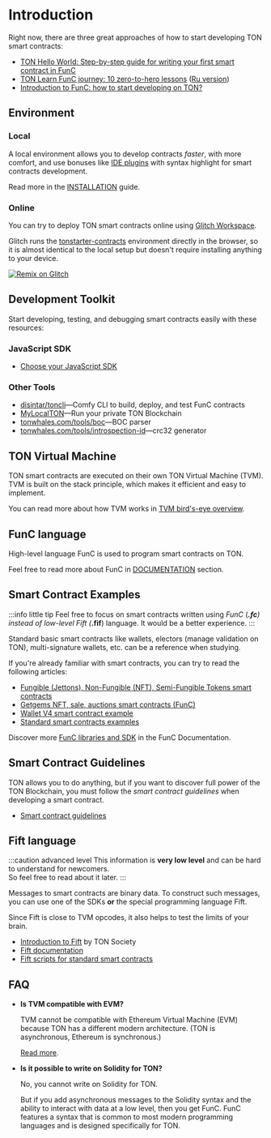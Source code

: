 # Introduction


Right now, there are three great approaches of how to start developing TON smart contracts:
* [TON Hello World: Step-by-step guide for writing your first smart contract in FunC](https://blog.ton.org/step-by-step-guide-for-writing-your-first-smart-contract-in-func)
* [TON Learn FunC journey: 10 zero-to-hero lessons](https://blog.ton.org/func-journey) ([Ru version](https://github.com/romanovichim/TonFunClessons_ru))
* [Introduction to FunC: how to start developing on TON?](https://dev.to/dvlkv/introduction-in-func-how-to-start-developing-in-ton-50hp)

## Environment

### Local

A local environment allows you to develop contracts _faster_, with more comfort, and use bonuses like [IDE plugins](/develop/smart-contracts/environment/ide-plugins) with syntax highlight for smart contracts development.

Read more in the [INSTALLATION](/develop/smart-contracts/environment/installation) guide.

### Online

You can try to deploy TON smart contracts online using [Glitch Workspace](https://glitch.com/edit/#!/remix/clone-from-repo?&REPO_URL=https%3A%2F%2Fgithub.com%2Fton-defi-org%2Ftonstarter-contracts.git).

Glitch runs the [tonstarter-contracts](https://github.com/ton-defi-org/tonstarter-contracts) environment directly in the browser, so it is almost identical to the local setup but doesn't require installing anything to your device.

[![Remix on Glitch](https://cdn.glitch.com/2703baf2-b643-4da7-ab91-7ee2a2d00b5b%2Fremix-button-v2.svg)](https://glitch.com/edit/#!/remix/clone-from-repo?&REPO_URL=https%3A%2F%2Fgithub.com%2Fton-defi-org%2Ftonstarter-contracts.git)


## Development Toolkit

Start developing, testing, and debugging smart contracts easily with these resources:

### JavaScript SDK

* [Choose your JavaScript SDK](/develop/smart-contracts/sdk/javascript)

### Other Tools

* [disintar/toncli](/develop/smart-contracts/sdk/toncli)—Comfy CLI to build, deploy, and test FunC contracts
* [MyLocalTON](/participate/nodes/local-ton)—Run your private TON Blockchain
* [tonwhales.com/tools/boc](https://tonwhales.com/tools/boc)—BOC parser
* [tonwhales.com/tools/introspection-id](https://tonwhales.com/tools/introspection-id)—crc32 generator

## TON Virtual Machine

TON smart contracts are executed on their own TON Virtual Machine (TVM).  
TVM is built on the stack principle, which makes it efficient and easy to implement.  

You can read more about how TVM works in [TVM bird's-eye overview](/learn/tvm-instructions/tvm-overview).

## FunC language

High-level language FunC is used to program smart contracts on TON.

Feel free to read more about FunC in [DOCUMENTATION](/develop/func/overview.md) section.


## Smart Contract Examples

:::info little tip
Feel free to focus on smart contracts written using _FunC_  (***.fc**) instead of low-level *Fift* (***.fif**) language. It would be a better experience.
:::

Standard basic smart contracts like wallets, electors (manage validation on TON), multi-signature wallets, etc. can be a reference when studying.

If you're already familiar with smart contracts, you can try to read the following articles:

- [Fungible (Jettons), Non-Fungible (NFT), Semi-Fungible Tokens smart contracts](https://github.com/ton-blockchain/token-contract/tree/main)
- [Getgems NFT, sale, auctions smart contracts (FunC)](https://github.com/getgems-io/nft-contracts)
- [Wallet V4 smart contract example](https://github.com/ton-blockchain/wallet-contract)
- [Standard smart contracts examples](https://github.com/ton-blockchain/ton/tree/master/crypto/smartcont)

Discover more [FunC libraries and SDK](/develop/smart-contracts/libraries) in the FunC Documentation.

## Smart Contract Guidelines

TON allows you to do anything, but if you want to discover full power of the TON Blockchain, you must follow the _smart contract guidelines_ when developing a smart contract.

* [Smart contract guidelines](/develop/smart-contracts/guidelines)

## Fift language

:::caution advanced level
This information is **very low level** and can be hard to understand for newcomers.  
So feel free to read about it later.
:::

Messages to smart contracts are binary data. To construct such messages, you can use one of the SDKs **or** the special programming language Fift.

Since Fift is close to TVM opcodes, it also helps to test the limits of your brain.

- [Introduction to Fift](http://blog.ton.org/introduction-to-fift) by TON Society
- [Fift documentation](https://ton.org/fiftbase.pdf)
- [Fift scripts for standard smart contracts](https://github.com/ton-blockchain/ton/tree/master/crypto/smartcont)


## FAQ

- **Is TVM compatible with EVM?**

   TVM cannot be compatible with Ethereum Virtual Machine (EVM) because TON has a different modern architecture. (TON is asynchronous, Ethereum is synchronous.)

   [Read more](https://telegra.ph/Its-time-to-try-something-new-Asynchronous-smart-contracts-03-25).

- **Is it possible to write on Solidity for TON?**

   No, you cannot write on Solidity for TON. 

   But if you add asynchronous messages to the Solidity syntax and the ability to interact with data at a low level, then you get FunC. FunC features a syntax that is common to most modern programming languages and is designed specifically for TON.
